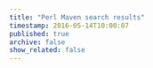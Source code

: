 ```yaml
---
title: "Perl Maven search results"
timestamp: 2016-05-14T10:00:07
published: true
archive: false
show_related: false
---
```




